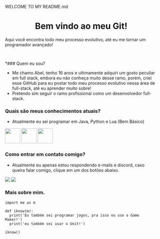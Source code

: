 <!--> WELCOME TO MY README.md </!-->

<h1 align="center"> Bem vindo ao meu Git! </h1>
<p>Aqui você encontra todo meu processo evolutivo, até eu me tornar um programador avançado!</p><br>

 *### Quem eu sou?
  * Me chamo Abel, tenho 16 anos e ultimamente adquiri um gosto peculiar em full stack, embora eu não conheça muito desse ramo, porém, criei esse GitHub para eu postar todo meu processo evolutivo nessa área de full-stack, até eu aprender muito sobre!
  * Pretendo sim seguir o ramo profissional como um desenvolvedor full-stack.

### Quais são meus conhecimentos atuais?
 * Atualmente eu sei programar em Java, Python e Lua (Bem Básico)

<div style="display: line-block;">
 <img src="https://cdn.jsdelivr.net/gh/devicons/devicon/icons/java/java-original.svg" width="50px" height="50px"/>
 <img src="https://cdn.jsdelivr.net/gh/devicons/devicon/icons/lua/lua-original.svg" width="50px" height="50px"/>
 <img src="https://cdn.jsdelivr.net/gh/devicons/devicon/icons/python/python-original.svg" width="50px" height="50px"/>
</div>

### Como entrar em contato comigo?
 * Atualmente eu apenas estou respondendo e-mails e discord, caso queira falar comigo, clique em um dos botôes abaixo.
<div style="display: line-block;">
 <a href="https://mail.google.com/mail/u/0/?tab=rm&ogbl#inbox?compose=NZVHGDCRNHMzlBmtlgMWRzWQpGpxpqLhlZXdRqzlkrmmQCFDgKTCqHkKlxrPlmZdHRPXqB"><img src="https://img.shields.io/badge/Gmail-D14836?style=for-the-badge&logo=gmail&logoColor=white"></a>
 <a href="https://discord.com/channels/@me/364911517294133260"><img src="https://img.shields.io/badge/Discord-5865F2?style=for-the-badge&logo=discord&logoColor=white"></a>
</div>

### Mais sobre mim.

```python3
import me as m

def iknow(m):
  print('Eu também sei programar jogos, pra isso eu uso o Game Maker!')
  print('eu também sei usar o Unit!')
  
iknow()
```
